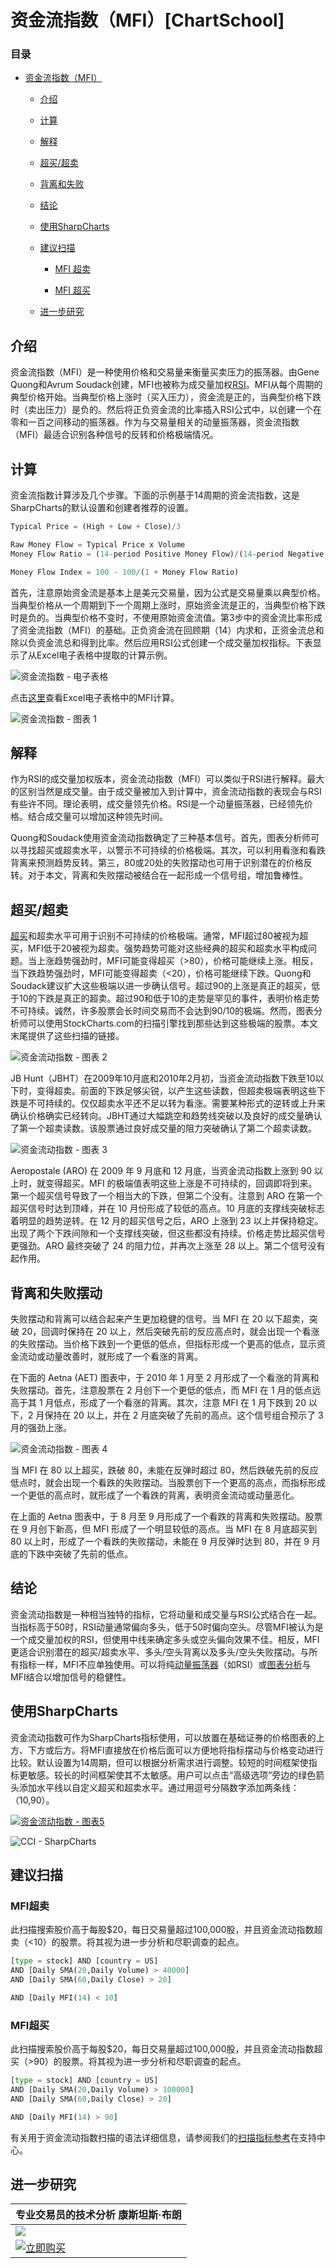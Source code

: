 # 资金流指数（MFI）[ChartSchool]

### 目录

+   [资金流指数（MFI）](#money_flow_index_mfi)

    +   [介绍](#introduction)

    +   [计算](#calculation)

    +   [解释](#interpretation)

    +   [超买/超卖](#overbought_oversold)

    +   [背离和失败](#divergences_and_failures)

    +   [结论](#conclusions)

    +   [使用SharpCharts](#using_with_sharpcharts)

    +   [建议扫描](#suggested_scans)

        +   [MFI 超卖](#mfi_oversold)

        +   [MFI 超买](#mfi_overbought)

    +   [进一步研究](#further_study)

## 介绍

资金流指数（MFI）是一种使用价格和交易量来衡量买卖压力的振荡器。由Gene Quong和Avrum Soudack创建，MFI也被称为成交量加权[RSI](/school/doku.php?id=chart_school:technical_indicators:relative_strength_index_rsi "chart_school:technical_indicators:relative_strength_index_rsi")。MFI从每个周期的典型价格开始。当典型价格上涨时（买入压力），资金流是正的，当典型价格下跌时（卖出压力）是负的。然后将正负资金流的比率插入RSI公式中，以创建一个在零和一百之间移动的振荡器。作为与交易量相关的动量振荡器，资金流指数（MFI）最适合识别各种信号的反转和价格极端情况。

## 计算

资金流指数计算涉及几个步骤。下面的示例基于14周期的资金流指数，这是SharpCharts的默认设置和创建者推荐的设置。

```py
Typical Price = (High + Low + Close)/3

Raw Money Flow = Typical Price x Volume
Money Flow Ratio = (14-period Positive Money Flow)/(14-period Negative Money Flow)

Money Flow Index = 100 - 100/(1 + Money Flow Ratio)

```

首先，注意原始资金流是基本上是美元交易量，因为公式是交易量乘以典型价格。当典型价格从一个周期到下一个周期上涨时，原始资金流是正的，当典型价格下跌时是负的。当典型价格不变时，不使用原始资金流值。第3步中的资金流比率形成了资金流指数（MFI）的基础。正负资金流在回顾期（14）内求和，正资金流总和除以负资金流总和得到比率。然后应用RSI公式创建一个成交量加权指标。下表显示了从Excel电子表格中提取的计算示例。

![资金流指数 - 电子表格](img/10f9697b4bf60877d8b1d8c0a63739e1.jpg "资金流指数 - 电子表格")

点击[这里](/school/lib/exe/fetch.php?media=chart_school:technical_indicators_and_overlays:mfi:cs-mfi.xls "chart_school:technical_indicators_and_overlays:mfi:cs-mfi.xls (60.5 KB)")查看Excel电子表格中的MFI计算。

![资金流指数  -  图表 1](img/17b556cfdce83ec9616407b09365e409.jpg "资金流指数  -  图表 1")

## 解释

作为RSI的成交量加权版本，资金流动指数（MFI）可以类似于RSI进行解释。最大的区别当然是成交量。由于成交量被加入到计算中，资金流动指数的表现会与RSI有些许不同。理论表明，成交量领先价格。RSI是一个动量振荡器，已经领先价格。结合成交量可以增加这种领先时间。

Quong和Soudack使用资金流动指数确定了三种基本信号。首先，图表分析师可以寻找超买或超卖水平，以警示不可持续的价格极端。其次，可以利用看涨和看跌背离来预测趋势反转。第三，80或20处的失败摆动也可用于识别潜在的价格反转。对于本文，背离和失败摆动被结合在一起形成一个信号组，增加鲁棒性。

## 超买/超卖

[超买](/school/doku.php?id=chart_school:glossary_o#overbought "chart_school:glossary_o")和超卖水平可用于识别不可持续的价格极端。通常，MFI超过80被视为超买，MFI低于20被视为超卖。强势趋势可能对这些经典的超买和超卖水平构成问题。当上涨趋势强劲时，MFI可能变得超买（>80），价格可能继续上涨。相反，当下跌趋势强劲时，MFI可能变得超卖（<20），价格可能继续下跌。Quong和Soudack建议扩大这些极端以进一步确认信号。超过90的上涨是真正的超买，低于10的下跌是真正的超卖。超过90和低于10的走势是罕见的事件，表明价格走势不可持续。诚然，许多股票会长时间交易而不会达到90/10的极端。然而，图表分析师可以使用StockCharts.com的扫描引擎找到那些达到这些极端的股票。本文末尾提供了这些扫描的链接。

![资金流动指数 - 图表 2](img/0d6ae905c4754cc3f7d96e259cf1498b.jpg "资金流动指数 - 图表 2")

JB Hunt（JBHT）在2009年10月底和2010年2月初，当资金流动指数下跌至10以下时，变得超卖。前面的下跌足够尖锐，以产生这些读数，但超卖极端表明这些下跌是不可持续的。仅仅超卖水平还不足以转为看涨。需要某种形式的逆转或上升来确认价格确实已经转向。JBHT通过大幅跳空和趋势线突破以及良好的成交量确认了第一个超卖读数。该股票通过良好成交量的阻力突破确认了第二个超卖读数。

![资金流动指数 - 图表 3](img/198a223ddb8dbb2969155ec4d424c816.jpg "资金流动指数 - 图表 3")

Aeropostale (ARO) 在 2009 年 9 月底和 12 月底，当资金流动指数上涨到 90 以上时，就变得超买。MFI 的极端值表明这些上涨是不可持续的，回调即将到来。第一个超买信号导致了一个相当大的下跌，但第二个没有。注意到 ARO 在第一个超买信号时达到顶峰，并在 10 月份形成了较低的高点。10 月底的支撑线突破标志着明显的趋势逆转。在 12 月的超买信号之后，ARO 上涨到 23 以上并保持稳定。出现了两个下跌间隙和一个支撑线突破，但这些都没有持续。价格走势比超买信号更强劲。ARO 最终突破了 24 的阻力位，并再次上涨至 28 以上。第二个信号没有起作用。

## 背离和失败摆动

失败摆动和背离可以结合起来产生更加稳健的信号。当 MFI 在 20 以下超卖，突破 20，回调时保持在 20 以上，然后突破先前的反应高点时，就会出现一个看涨的失败摆动。当价格下跌到一个更低的低点，但指标形成一个更高的低点，显示资金流动或动量改善时，就形成了一个看涨的背离。

在下面的 Aetna (AET) 图表中，于 2010 年 1 月至 2 月形成了一个看涨的背离和失败摆动。首先，注意股票在 2 月创下一个更低的低点，而 MFI 在 1 月的低点远高于其 1 月低点，形成了一个看涨的背离。其次，注意 MFI 在 1 月下跌到 20 以下，2 月保持在 20 以上，并在 2 月底突破了先前的高点。这个信号组合预示了 3 月的强劲上涨。

![资金流动指数 - 图表 4](img/6fa36a1c891904fffa48f95b380e943e.jpg "资金流动指数 - 图表 4")

当 MFI 在 80 以上超买，跌破 80，未能在反弹时超过 80，然后跌破先前的反应低点时，就会出现一个看跌的失败摆动。当股票创下一个更高的高点，而指标形成一个更低的高点时，就形成了一个看跌的背离，表明资金流动或动量恶化。

在上面的 Aetna 图表中，于 8 月至 9 月形成了一个看跌的背离和失败摆动。股票在 9 月创下新高，但 MFI 形成了一个明显较低的高点。当 MFI 在 8 月底超买到 80 以上时，形成了一个看跌的失败摆动，未能在 9 月反弹时达到 80，并在 9 月底的下跌中突破了先前的低点。

## 结论

资金流动指数是一种相当独特的指标，它将动量和成交量与RSI公式结合在一起。当指标高于50时，RSI动量通常偏向多头，低于50时偏向空头。尽管MFI被认为是一个成交量加权的RSI，但使用中线来确定多头或空头偏向效果不佳。相反，MFI更适合识别潜在的超买/超卖水平、多头/空头背离以及多头/空头失败摆动。与所有指标一样，MFI不应单独使用。可以将纯[动量振荡器](/school/doku.php?id=chart_school:technical_indicators:introduction_to_technical_indicators_and_oscillators#momentum_oscillators "chart_school:technical_indicators:introduction_to_technical_indicators_and_oscillators")（如RSI）或[图表分析](/school/doku.php?id=chart_school:chart_analysis:chart_patterns "chart_school:chart_analysis:chart_patterns")与MFI结合以增加信号的稳健性。

## 使用SharpCharts

资金流动指数可作为SharpCharts指标使用，可以放置在基础证券的价格图表的上方、下方或后方。将MFI直接放在价格后面可以方便地将指标摆动与价格变动进行比较。默认设置为14周期，但可以根据分析需求进行调整。较短的时间框架使指标更敏感。较长的时间框架使其不太敏感。用户可以点击“高级选项”旁边的绿色箭头添加水平线以自定义超买和超卖水平。通过用逗号分隔数字添加两条线：（10,90）。

[![资金流动指数  -  图表5](img/21733d489d6b7177b9346398c45f5ecf.jpg "资金流动指数  -  图表5")](http://stockcharts.com/h-sc/ui?s=IBM&p=D&yr=0&mn=6&dy=0&id=p62268879970&listNum=30&a=221699049 "http://stockcharts.com/h-sc/ui?s=IBM&p=D&yr=0&mn=6&dy=0&id=p62268879970&listNum=30&a=221699049")

![CCI - SharpCharts](img/42900cb4d85953c860dc6e6b17a3cdab.jpg "CCI - SharpCharts")

## 建议扫描

### MFI超卖

此扫描搜索股价高于每股$20，每日交易量超过100,000股，并且资金流动指数超卖（<10）的股票。将其视为进一步分析和尽职调查的起点。

```py
[type = stock] AND [country = US] 
AND [Daily SMA(20,Daily Volume) > 40000] 
AND [Daily SMA(60,Daily Close) > 20] 

AND [Daily MFI(14) < 10]
```

### MFI超买

此扫描搜索股价高于每股$20，每日交易量超过100,000股，并且资金流动指数超买（>90）的股票。将其视为进一步分析和尽职调查的起点。

```py
[type = stock] AND [country = US] 
AND [Daily SMA(20,Daily Volume) > 100000] 
AND [Daily SMA(60,Daily Close) > 20] 

AND [Daily MFI(14) > 90]
```

有关用于资金流动指数扫描的语法详细信息，请参阅我们的[扫描指标参考](http://stockcharts.com/docs/doku.php?id=scans:indicators#money_flow_index_mfi "http://stockcharts.com/docs/doku.php?id=scans:indicators#money_flow_index_mfi")在支持中心。

## 进一步研究

| **专业交易员的技术分析** 康斯坦斯·布朗 |
| --- |
| [![](img/68e1d0b6e06443cb595baa528172bcd0.jpg)](http://store.stockcharts.com/products/technical-analysis-for-the-trading-professional "http://store.stockcharts.com/products/technical-analysis-for-the-trading-professional") |
| [![立即购买](img/1c93f62bf2e6d9151c2861b04ef09d52.jpg "Buy Now")](http://store.stockcharts.com/products/technical-analysis-for-the-trading-professional "http://store.stockcharts.com/products/technical-analysis-for-the-trading-professional") |
